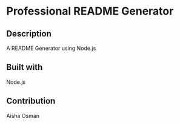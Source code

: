 # Professional README Generator 

## Description

A README Generator using Node.js

## Built with
Node.js


## Contribution

Aisha Osman
